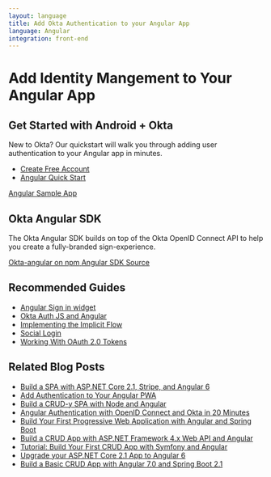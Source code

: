 ```yaml
---
layout: language
title: Add Okta Authentication to your Angular App
language: Angular
integration: front-end
---
```


# <i class='icon-48 docsPage code-angular'></i>Add Identity Mangement to Your Angular App

## Get Started with Android + Okta

New to Okta? Our quickstart will walk you through adding user authentication to your Angular app in minutes.

<ul class='language-ctas'>
	<li>
		<a href='https://developer.okta.com/signup/' class='code-button highlighted' data-proofer-ignore>
			<span>Create Free Account</span>
		</a>
	</li>
	<li>
		<a href='/quickstart/#/angular' class='code-button inverse' data-proofer-ignore>
			<span>Angular Quick Start</span>
		</a>
	</li>
</ul>

<a href='https://github.com/okta/samples-js-angular'>
	<span class='fa fa-github'></span> <span>Angular Sample App</span>
</a>

## Okta Angular SDK

The Okta Angular SDK builds on top of the Okta OpenID Connect API to help you create a fully-branded sign-experience.

<a href='https://www.npmjs.com/package/@okta/okta-angular'>
	<span class='fa fa-download'></span> <span>Okta-angular on npm</span>
</a>

<a href='https://github.com/okta/okta-oidc-js/tree/master/packages/okta-angular'>
	<span class='fa fa-github'></span> <span>Angular SDK Source</span>
</a>

## Recommended Guides

<ul class="language-list">
	<li>
		<a href="https://developer.okta.com/code/angular/okta_angular_sign-in_widget">Angular Sign in widget</a>
	</li>
	<li>
		<a href="https://developer.okta.com/code/angular/okta_angular_auth_js">Okta Auth JS and Angular</a>
	</li>
	<li>
		<a href="https://developer.okta.com/authentication-guide/implementing-authentication/implicit">Implementing the Implicit Flow</a>
	</li>
	<li>
		<a href="https://developer.okta.com/authentication-guide/social-login/">Social Login</a>
	</li>
	<li>
		<a href="https://developer.okta.com/authentication-guide/tokens/">Working With OAuth 2.0 Tokens</a>
	</li>
</ul>

## Related Blog Posts

<ul class="language-list">
	<li>
		<a href="https://developer.okta.com/blog/2018/08/08/aspnet-core-angular-stripe-ticket-sales">Build a SPA with ASP.NET Core 2.1, Stripe, and Angular 6</a>
	</li>
	<li>
		<a href="https://developer.okta.com/blog/2017/06/13/add-authentication-angular-pwa">Add Authentication to Your Angular PWA</a>
	</li>
	<li>
		<a href="https://developer.okta.com/blog/2018/08/07/node-angular-crud">Build a CRUD-y SPA with Node and Angular</a>
	</li>
	<li>
		<a href="https://developer.okta.com/blog/2017/04/17/angular-authentication-with-oidc">Angular Authentication with OpenID Connect and Okta in 20 Minutes</a>
	</li>
	<li>
		<a href="https://developer.okta.com/blog/2017/05/09/progressive-web-applications-with-angular-and-spring-boot">Build Your First Progressive Web Application with Angular and Spring Boot</a>
	</li>
	<li>
		<a href="https://developer.okta.com/blog/2018/07/27/build-crud-app-in-aspnet-framework-webapi-and-angular">Build a CRUD App with ASP.NET Framework 4.x Web API and Angular</a>
	</li>
	<li>
		<a href="https://developer.okta.com/blog/2018/08/14/php-crud-app-symfony-angular">Tutorial: Build Your First CRUD App with Symfony and Angular</a>
	</li>
	<li>
		<a href="https://developer.okta.com/blog/2018/08/02/aspnet-core-angular-crud">Upgrade your ASP.NET Core 2.1 App to Angular 6</a>
	</li>
	<li>
		<a href="https://developer.okta.com/blog/2018/08/22/basic-crud-angular-7-and-spring-boot-2">Build a Basic CRUD App with Angular 7.0 and Spring Boot 2.1</a>
	</li>
</ul>

